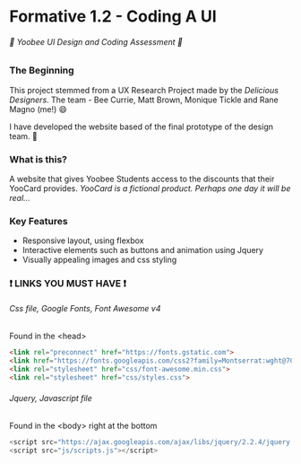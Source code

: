 # Formative 1.2 - Coding A UI
###### :space_invader: Yoobee UI Design and Coding Assessment :space_invader:



### The Beginning
This project stemmed from a UX Research Project made by the _Delicious Designers_. The team - Bee Currie, Matt Brown, Monique Tickle and Rane Magno (me!) :smile:

I have developed the website based of the final prototype of the design team. :clap:



### What is this?
A website that gives Yoobee Students access to the discounts that their YooCard provides. _YooCard is a fictional product. Perhaps one day it will be real..._



### Key Features
- Responsive layout, using flexbox
- Interactive elements such as buttons and animation using Jquery
- Visually appealing images and css styling



### :exclamation: LINKS YOU MUST HAVE :exclamation:

###### Css file, Google Fonts, Font Awesome v4
Found in the \<head\>
```html
<link rel="preconnect" href="https://fonts.gstatic.com">
<link href="https://fonts.googleapis.com/css2?family=Montserrat:wght@700&display=swap" rel="stylesheet">
<link rel="stylesheet" href="css/font-awesome.min.css">
<link rel="stylesheet" href="css/styles.css">
```

###### Jquery, Javascript file
Found in the \<body\> right at the bottom
``` javascript
<script src="https://ajax.googleapis.com/ajax/libs/jquery/2.2.4/jquery.min.js"></script>
<script src="js/scripts.js"></script>
```
